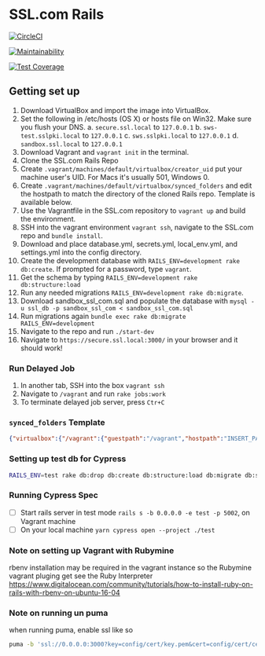 # SSL.com Rails

[![CircleCI](https://circleci.com/gh/SSLcom/sslcom-rails/tree/master.svg?style=svg)](https://circleci.com/gh/SSLcom/sslcom-rails/tree/master)

[![Maintainability](https://api.codeclimate.com/v1/badges/a8f3ee62506a9befd80a/maintainability)](https://codeclimate.com/repos/5e18e6aa249421017701af15/maintainability)

[![Test Coverage](https://api.codeclimate.com/v1/badges/a8f3ee62506a9befd80a/test_coverage)](https://codeclimate.com/repos/5e18e6aa249421017701af15/test_coverage)

## Getting set up

1. Download VirtualBox and import the image into VirtualBox.
2. Set the following in /etc/hosts (OS X) or hosts file on Win32. Make sure you flush your DNS.
  a. `secure.ssl.local` to `127.0.0.1`
  b. `sws-test.sslpki.local` to `127.0.0.1`
  c. `sws.sslpki.local` to `127.0.0.1`
  d. `sandbox.ssl.local` to `127.0.0.1`
3. Download Vagrant and `vagrant init` in the terminal.
4. Clone the SSL.com Rails Repo
5. Create `.vagrant/machines/default/virtualbox/creator_uid` put your machine user's UID. For Macs it's usually 501, Windows 0.
6. Create `.vagrant/machines/default/virtualbox/synced_folders` and edit the hostpath to match the directory of the cloned Rails repo. Template is available below.
7. Use the Vagrantfile in the SSL.com repository to `vagrant up` and build the environment.
8. SSH into the vagrant environment `vagrant ssh`, navigate to the SSL.com repo and `bundle install`.
9. Download and place database.yml, secrets.yml, local_env.yml, and settings.yml into the config directory.
10. Create the development database with `RAILS_ENV=development rake db:create`. If prompted for a password, type `vagrant`.
11. Get the schema by typing `RAILS_ENV=development rake db:structure:load`
12. Run any needed migrations `RAILS_ENV=development rake db:migrate`.
13. Download sandbox_ssl_com.sql and populate the database with `mysql -u ssl_db -p sandbox_ssl_com < sandbox_ssl_com.sql`
14. Run migrations again `bundle exec rake db:migrate RAILS_ENV=development`
15. Navigate to the repo and run `./start-dev`
16. Navigate to `https://secure.ssl.local:3000/` in your browser and it should work!

### Run Delayed Job

1. In another tab, SSH into the box `vagrant ssh`
2. Navigate to `/vagrant` and run `rake jobs:work`
3. To terminate delayed job server, press `Ctr+C`

### `synced_folders` Template

```json
{"virtualbox":{"/vagrant":{"guestpath":"/vagrant","hostpath":"INSERT_PATH_HERE","disabled":false,"__vagrantfile":true}}}
```

### Setting up test db for Cypress

```bash
RAILS_ENV=test rake db:drop db:create db:structure:load db:migrate db:seed --trace
```

### Running Cypress Spec

- [ ] Start rails server in test mode `rails s -b 0.0.0.0 -e test -p 5002`, on Vagrant machine
- [ ] On your local machine `yarn cypress open --project ./test`

### Note on setting up Vagrant with Rubymine
rbenv installation may be required in the vagrant instance so the Rubymine vagrant pluging get see the Ruby Interpreter 
https://www.digitalocean.com/community/tutorials/how-to-install-ruby-on-rails-with-rbenv-on-ubuntu-16-04

### Note on running un puma
when running puma, enable ssl like so
```bash
puma -b 'ssl://0.0.0.0:3000?key=config/cert/key.pem&cert=config/cert/cert.pem'
```